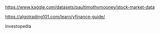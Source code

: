 https://www.kaggle.com/datasets/paultimothymooney/stock-market-data

https://algotrading101.com/learn/yfinance-guide/

Investopedia